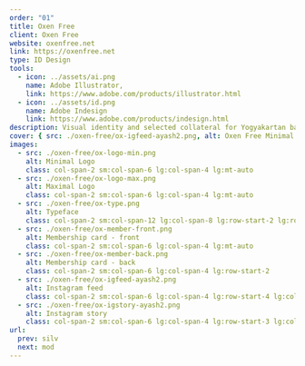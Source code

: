 ```yaml
---
order: "01"
title: Oxen Free
client: Oxen Free
website: oxenfree.net
link: https://oxenfree.net
type: ID Design
tools:
  - icon: ../assets/ai.png
    name: Adobe Illustrator,
    link: https://www.adobe.com/products/illustrator.html
  - icon: ../assets/id.png
    name: Adobe Indesign
    link: https://www.adobe.com/products/indesign.html
description: Visual identity and selected collateral for Yogyakartan bar & kitchen.
cover: { src: ./oxen-free/ox-igfeed-ayash2.png, alt: Oxen Free Minimal Logo }
images:
  - src: ./oxen-free/ox-logo-min.png
    alt: Minimal Logo
    class: col-span-2 sm:col-span-6 lg:col-span-4 lg:mt-auto
  - src: ./oxen-free/ox-logo-max.png
    alt: Maximal Logo
    class: col-span-2 sm:col-span-6 lg:col-span-4 lg:mt-auto
  - src: ./oxen-free/ox-type.png
    alt: Typeface
    class: col-span-2 sm:col-span-12 lg:col-span-8 lg:row-start-2 lg:row-span-2 lg:col-start-1
  - src: ./oxen-free/ox-member-front.png
    alt: Membership card - front
    class: col-span-2 sm:col-span-6 lg:col-span-4 lg:mt-auto
  - src: ./oxen-free/ox-member-back.png
    alt: Membership card - back
    class: col-span-2 sm:col-span-6 lg:col-span-4 lg:row-start-2
  - src: ./oxen-free/ox-igfeed-ayash2.png
    alt: Instagram feed
    class: col-span-2 sm:col-span-6 lg:col-span-4 lg:row-start-4 lg:col-start-5 lg:row-span-2
  - src: ./oxen-free/ox-igstory-ayash2.png
    alt: Instagram story
    class: col-span-2 sm:col-span-6 lg:col-span-4 lg:row-start-3 lg:col-start-9 lg:row-span-2
url:
  prev: silv
  next: mod
---
```

